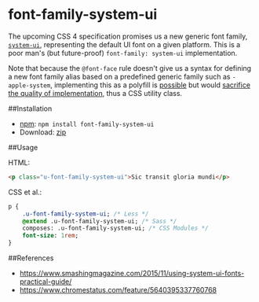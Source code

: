 # font-family-system-ui

The upcoming CSS 4 specification promises us a new generic font family,
[`system-ui`](https://drafts.csswg.org/css-fonts-4/#valdef-font-family-system-ui),
representing the default UI font on a given platform. This is a poor man's
(but future-proof) `font-family: system-ui` implementation.

Note that because the `@font-face` rule doesn't give us a syntax for defining
a new font family alias based on a predefined generic family such as `-apple-system`,
implementing this as a polyfill is [possible](https://github.com/jonathantneal/system-font-css)
but would [sacrifice the quality of implementation](https://www.smashingmagazine.com/2015/11/using-system-ui-fonts-practical-guide/), thus a CSS utility class.

##Installation

* [npm](http://npmjs.org/): `npm install font-family-system-ui`
* Download: [zip](https://github.com/agurtovoy/font-family-system-ui/archive/master.zip)

##Usage

HTML:
```html
<p class="u-font-family-system-ui">Sic transit gloria mundi</p>
```

CSS et al.:
```Sass
p {
    .u-font-family-system-ui; /* Less */
    @extend .u-font-family-system-ui; /* Sass */
    composes: .u-font-family-system-ui; /* CSS Modules */
    font-size: 1rem;
}
```

##References

* https://www.smashingmagazine.com/2015/11/using-system-ui-fonts-practical-guide/
* https://www.chromestatus.com/feature/5640395337760768
